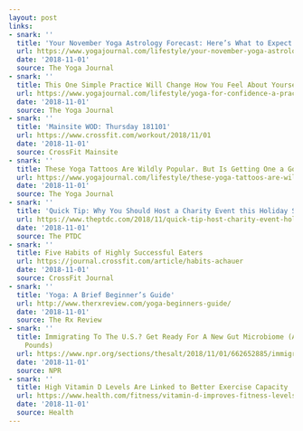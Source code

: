 ```yaml
---
layout: post
links:
- snark: ''
  title: 'Your November Yoga Astrology Forecast: Here’s What to Expect This Month'
  url: https://www.yogajournal.com/lifestyle/your-november-yoga-astrology-forecast-heres-what-to-expect-this-month
  date: '2018-11-01'
  source: The Yoga Journal
- snark: ''
  title: This One Simple Practice Will Change How You Feel About Yourself
  url: https://www.yogajournal.com/lifestyle/yoga-for-confidence-a-practice-to-boost-self-esteem
  date: '2018-11-01'
  source: The Yoga Journal
- snark: ''
  title: 'Mainsite WOD: Thursday 181101'
  url: https://www.crossfit.com/workout/2018/11/01
  date: '2018-11-01'
  source: CrossFit Mainsite
- snark: ''
  title: These Yoga Tattoos Are Wildly Popular. But Is Getting One a Good Idea?
  url: https://www.yogajournal.com/lifestyle/these-yoga-tattoos-are-wildly-popular-but-is-getting-one-a-good-idea
  date: '2018-11-01'
  source: The Yoga Journal
- snark: ''
  title: 'Quick Tip: Why You Should Host a Charity Event this Holiday Season'
  url: https://www.theptdc.com/2018/11/quick-tip-host-charity-event-holiday-season/
  date: '2018-11-01'
  source: The PTDC
- snark: ''
  title: Five Habits of Highly Successful Eaters
  url: https://journal.crossfit.com/article/habits-achauer
  date: '2018-11-01'
  source: CrossFit Journal
- snark: ''
  title: 'Yoga: A Brief Beginner’s Guide'
  url: http://www.therxreview.com/yoga-beginners-guide/
  date: '2018-11-01'
  source: The Rx Review
- snark: ''
  title: Immigrating To The U.S.? Get Ready For A New Gut Microbiome (And Maybe More
    Pounds)
  url: https://www.npr.org/sections/thesalt/2018/11/01/662652885/immigrating-to-the-u-s-get-ready-for-a-new-gut-microbiome-and-maybe-more-pounds?utm_medium=RSS&utm_campaign=fitnessnutrition
  date: '2018-11-01'
  source: NPR
- snark: ''
  title: High Vitamin D Levels Are Linked to Better Exercise Capacity
  url: https://www.health.com/fitness/vitamin-d-improves-fitness-levels
  date: '2018-11-01'
  source: Health
---
```

